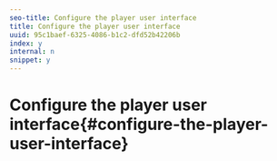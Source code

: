 ```yaml
---
seo-title: Configure the player user interface
title: Configure the player user interface
uuid: 95c1baef-6325-4086-b1c2-dfd52b42206b
index: y
internal: n
snippet: y
---
```


# Configure the player user interface{#configure-the-player-user-interface}

